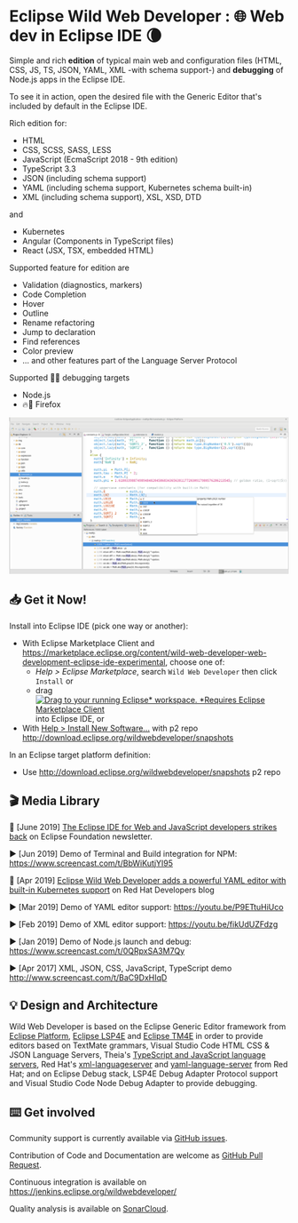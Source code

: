 # Eclipse Wild Web Developer : 🌐 Web dev in Eclipse IDE 🌘

Simple and rich **edition** of typical main web and configuration files (HTML, CSS, JS, TS, JSON, YAML, XML -with schema support-) and **debugging** of Node.js apps in the Eclipse IDE.

To see it in action, open the desired file with the Generic Editor that's included by default in the Eclipse IDE.

Rich edition for:

* HTML
* CSS, SCSS, SASS, LESS
* JavaScript (EcmaScript 2018 - 9th edition)
* TypeScript 3.3
* JSON (including schema support)
* YAML (including schema support, Kubernetes schema built-in)
* XML (including schema support), XSL, XSD, DTD

and

* Kubernetes
* Angular (Components in TypeScript files)
* React (JSX, TSX, embedded HTML)

Supported feature for edition are

* Validation (diagnostics, markers)
* Code Completion
* Hover
* Outline
* Rename refactoring
* Jump to declaration
* Find references
* Color preview
* ... and other features part of the Language Server Protocol

Supported 🦟🔫 debugging targets

* Node.js
* 🔥🦊 Firefox

![screenshot](documentation-files/wildwebdeveloper-screenshot.png "Wild Web Developer screenshot")

## 📥 Get it Now!

Install into Eclipse IDE (pick one way or another):
* With Eclipse Marketplace Client and https://marketplace.eclipse.org/content/wild-web-developer-web-development-eclipse-ide-experimental, choose one of:
  * *Help > Eclipse Marketplace*, search `Wild Web Developer` then click `Install` or
  * drag <a href="http://marketplace.eclipse.org/marketplace-client-intro?mpc_install=3394048" class="drag" title="Drag to your running Eclipse* workspace. *Requires Eclipse Marketplace Client"><img class="img-responsive" src="https://marketplace.eclipse.org/sites/all/themes/solstice/public/images/marketplace/btn-install.png" alt="Drag to your running Eclipse* workspace. *Requires Eclipse Marketplace Client" /></a> into Eclipse IDE, or
* With [Help > Install New Software...](http://help.eclipse.org/neon/index.jsp?topic=%2Forg.eclipse.platform.doc.user%2Ftasks%2Ftasks-124.htm) with p2 repo http://download.eclipse.org/wildwebdeveloper/snapshots

In an Eclipse target platform definition:
* Use http://download.eclipse.org/wildwebdeveloper/snapshots p2 repo

## 🎬 Media Library

📰 [June 2019] [The Eclipse IDE for Web and JavaScript developers strikes back](https://www.eclipse.org/community/eclipse_newsletter/2019/june/eclipsetldr.php) on Eclipse Foundation newsletter.

▶️ [Jun 2019] Demo of Terminal and Build integration for NPM: https://www.screencast.com/t/BbWiKutjYI95

📰 [Apr 2019] [Eclipse Wild Web Developer adds a powerful YAML editor with built-in Kubernetes support](https://developers.redhat.com/blog/2019/04/10/eclipse-wild-web-developer-adds-a-powerful-yaml-editor-with-built-in-kubernetes-support/) on Red Hat Developers blog

▶️ [Mar 2019] Demo of YAML editor support: https://youtu.be/P9ETtuHiUco

▶️ [Feb 2019] Demo of XML editor support: https://youtu.be/fikUdUZFdzg

▶️ [Jan 2019] Demo of Node.js launch and debug: https://www.screencast.com/t/0QRpxSA3M7Qy

▶️ [Apr 2017] XML, JSON, CSS, JavaScript, TypeScript demo http://www.screencast.com/t/BaC9DxHIqD


## 💡 Design and Architecture

Wild Web Developer is based on the Eclipse Generic Editor framework from [Eclipse Platform](https://projects.eclipse.org/projects/eclipse.platform), [Eclipse LSP4E](https://projects.eclipse.org/projects/technology.lsp4e) and [Eclipse TM4E](https://github.com/eclipse/tm4e) in order to provide editors based on TextMate grammars, Visual Studio Code HTML CSS & JSON Language Servers, Theia's [TypeScript and JavaScript language servers](https://github.com/theia-ide/typescript-language-server), Red Hat's [xml-languageserver](https://github.com/angelozerr/lsp4xml) and [yaml-language-server](https://github.com/redhat-developer/yaml-language-server/) from Red Hat; and on Eclipse Debug stack, LSP4E Debug Adapter Protocol support and Visual Studio Code Node Debug Adapter to provide debugging.

## ⌨️ Get involved

Community support is currently available via [GitHub issues](https://github.com/eclipse/wildwebdeveloper/issues).

Contribution of Code and Documentation are welcome as [GitHub Pull Request](https://github.com/eclipse/wildwebdeveloper/pulls).

Continuous integration is available on https://jenkins.eclipse.org/wildwebdeveloper/

Quality analysis is available on [SonarCloud](https://sonarcloud.io/dashboard?id=eclipse-wildwebdeveloper).
